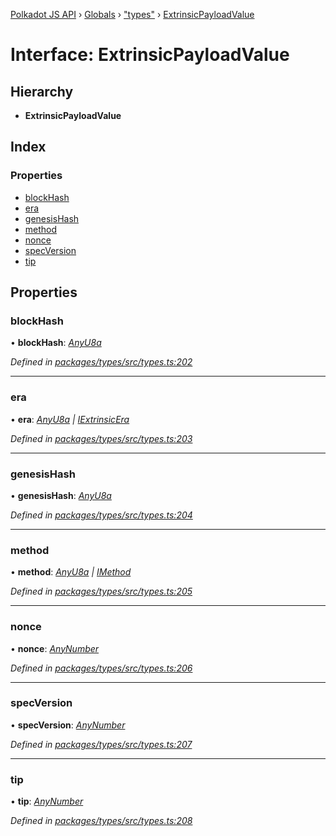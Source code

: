 [Polkadot JS API](../README.md) › [Globals](../globals.md) › ["types"](../modules/_types_.md) › [ExtrinsicPayloadValue](_types_.extrinsicpayloadvalue.md)

# Interface: ExtrinsicPayloadValue

## Hierarchy

* **ExtrinsicPayloadValue**

## Index

### Properties

* [blockHash](_types_.extrinsicpayloadvalue.md#blockhash)
* [era](_types_.extrinsicpayloadvalue.md#era)
* [genesisHash](_types_.extrinsicpayloadvalue.md#genesishash)
* [method](_types_.extrinsicpayloadvalue.md#method)
* [nonce](_types_.extrinsicpayloadvalue.md#nonce)
* [specVersion](_types_.extrinsicpayloadvalue.md#specversion)
* [tip](_types_.extrinsicpayloadvalue.md#tip)

## Properties

###  blockHash

• **blockHash**: *[AnyU8a](../modules/_types_.md#anyu8a)*

*Defined in [packages/types/src/types.ts:202](https://github.com/polkadot-js/api/blob/c1c537a3b5/packages/types/src/types.ts#L202)*

___

###  era

• **era**: *[AnyU8a](../modules/_types_.md#anyu8a) | [IExtrinsicEra](_types_.iextrinsicera.md)*

*Defined in [packages/types/src/types.ts:203](https://github.com/polkadot-js/api/blob/c1c537a3b5/packages/types/src/types.ts#L203)*

___

###  genesisHash

• **genesisHash**: *[AnyU8a](../modules/_types_.md#anyu8a)*

*Defined in [packages/types/src/types.ts:204](https://github.com/polkadot-js/api/blob/c1c537a3b5/packages/types/src/types.ts#L204)*

___

###  method

• **method**: *[AnyU8a](../modules/_types_.md#anyu8a) | [IMethod](_types_.imethod.md)*

*Defined in [packages/types/src/types.ts:205](https://github.com/polkadot-js/api/blob/c1c537a3b5/packages/types/src/types.ts#L205)*

___

###  nonce

• **nonce**: *[AnyNumber](../modules/_types_.md#anynumber)*

*Defined in [packages/types/src/types.ts:206](https://github.com/polkadot-js/api/blob/c1c537a3b5/packages/types/src/types.ts#L206)*

___

###  specVersion

• **specVersion**: *[AnyNumber](../modules/_types_.md#anynumber)*

*Defined in [packages/types/src/types.ts:207](https://github.com/polkadot-js/api/blob/c1c537a3b5/packages/types/src/types.ts#L207)*

___

###  tip

• **tip**: *[AnyNumber](../modules/_types_.md#anynumber)*

*Defined in [packages/types/src/types.ts:208](https://github.com/polkadot-js/api/blob/c1c537a3b5/packages/types/src/types.ts#L208)*
